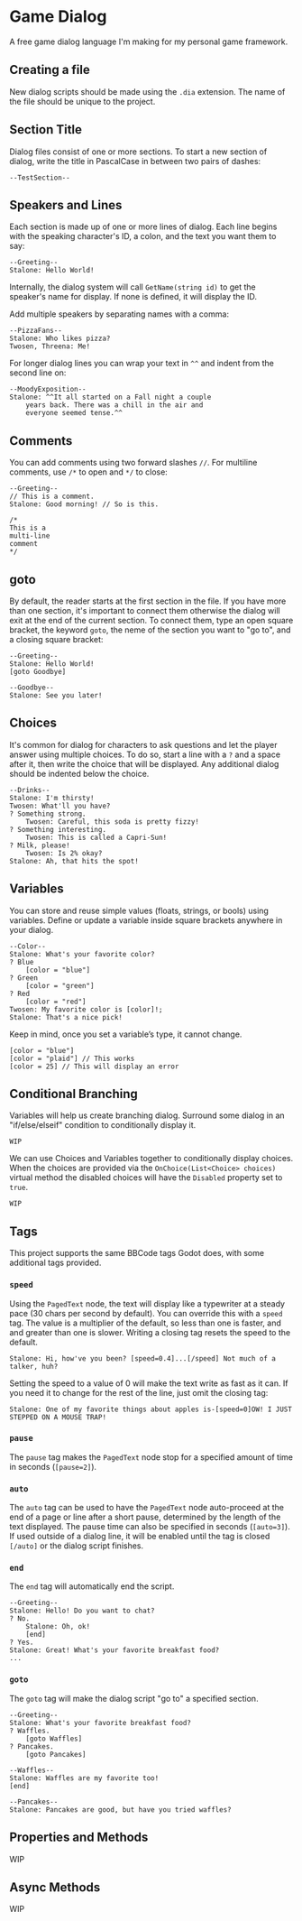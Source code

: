 # Game Dialog

A free game dialog language I'm making for my personal game framework.

## Creating a file

New dialog scripts should be made using the `.dia` extension. The name of the file should be unique to the project.

## Section Title

Dialog files consist of one or more sections. To start a new section of dialog, write the title in PascalCase in between two pairs of dashes:
```gamedialog
--TestSection--
```

## Speakers and Lines

Each section is made up of one or more lines of dialog. Each line begins with the speaking character's ID, a colon, and the text you want them to say:
```gamedialog
--Greeting--
Stalone: Hello World!
```

Internally, the dialog system will call `GetName(string id)` to get the speaker's name for display. If none is defined, it will display the ID.

Add multiple speakers by separating names with a comma:
```gamedialog
--PizzaFans--
Stalone: Who likes pizza?
Twosen, Threena: Me!
```

For longer dialog lines you can wrap your text in `^^` and indent from the second line on:
```gamedialog
--MoodyExposition--
Stalone: ^^It all started on a Fall night a couple 
    years back. There was a chill in the air and 
    everyone seemed tense.^^
```

## Comments

You can add comments using two forward slashes `//`. For multiline comments, use `/*` to open and `*/` to close:

```gamedialog
--Greeting--
// This is a comment.
Stalone: Good morning! // So is this.

/*
This is a
multi-line
comment
*/
```

## goto

By default, the reader starts at the first section in the file. If you have more than one section, it's important to connect them otherwise the dialog will exit at the end of the current section. To connect them, type an open square bracket, the keyword `goto`, the neme of the section you want to "go to", and a closing square bracket:

```gamedialog
--Greeting--
Stalone: Hello World!
[goto Goodbye]

--Goodbye--
Stalone: See you later!
```

## Choices

It's common for dialog for characters to ask questions and let the player answer using multiple choices. To do so, start a line with a `?` and a space after it, then write the choice that will be displayed. Any additional dialog should be indented below the choice.

```gamedialog
--Drinks--
Stalone: I'm thirsty!
Twosen: What'll you have?
? Something strong.
    Twosen: Careful, this soda is pretty fizzy!
? Something interesting.
    Twosen: This is called a Capri-Sun!
? Milk, please!
    Twosen: Is 2% okay?
Stalone: Ah, that hits the spot!
```

## Variables

You can store and reuse simple values (floats, strings, or bools) using variables. Define or update a variable inside square brackets anywhere in your dialog.

```gamedialog
--Color--
Stalone: What's your favorite color?
? Blue
    [color = "blue"]
? Green
    [color = "green"]
? Red
    [color = "red"]
Twosen: My favorite color is [color]!;
Stalone: That's a nice pick!
```

Keep in mind, once you set a variable’s type, it cannot change.

```
[color = "blue"]
[color = "plaid"] // This works
[color = 25] // This will display an error
```

## Conditional Branching

Variables will help us create branching dialog. Surround some dialog in an "if/else/elseif" condition to conditionally display it.

```gamedialog
WIP
```

We can use Choices and Variables together to conditionally display choices. When the choices are provided via the `OnChoice(List<Choice> choices)` virtual method the disabled choices will have the `Disabled` property set to `true`.

```gamedialog
WIP
```

## Tags

This project supports the same BBCode tags Godot does, with some additional tags provided.

### `speed`

Using the `PagedText` node, the text will display like a typewriter at a steady pace (30 chars per second by default). You can override this with a `speed` tag. The value is a multiplier of the default, so less than one is faster, and and greater than one is slower. Writing a closing tag resets the speed to the default.
```
Stalone: Hi, how've you been? [speed=0.4]...[/speed] Not much of a talker, huh?
```

Setting the speed to a value of 0 will make the text write as fast as it can. If you need it to change for the rest of the line, just omit the closing tag:
```
Stalone: One of my favorite things about apples is-[speed=0]OW! I JUST STEPPED ON A MOUSE TRAP!
```

### `pause`

The `pause` tag makes the `PagedText` node stop for a specified amount of time in seconds (`[pause=2]`).

### `auto`

The `auto` tag can be used to have the `PagedText` node auto-proceed at the end of a page or line after a short pause, determined by the length of the text displayed. The pause time can also be specified in seconds (`[auto=3]`). If used outside of a dialog line, it will be enabled until the tag is closed `[/auto]` or the dialog script finishes.

### `end`

The `end` tag will automatically end the script.

```
--Greeting--
Stalone: Hello! Do you want to chat?
? No.
    Stalone: Oh, ok!
    [end]
? Yes.
Stalone: Great! What's your favorite breakfast food?
...
```

### `goto`

The `goto` tag will make the dialog script "go to" a specified section.

```
--Greeting--
Stalone: What's your favorite breakfast food?
? Waffles.
    [goto Waffles]
? Pancakes.
    [goto Pancakes]

--Waffles--
Stalone: Waffles are my favorite too!
[end]

--Pancakes--
Stalone: Pancakes are good, but have you tried waffles?
```

## Properties and Methods

WIP

## Async Methods

WIP